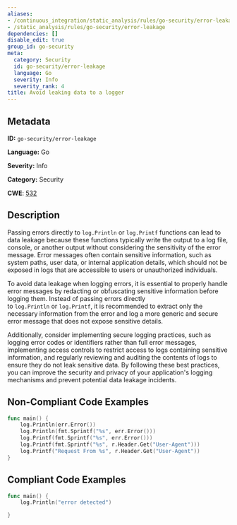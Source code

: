 ```yaml
---
aliases:
- /continuous_integration/static_analysis/rules/go-security/error-leakage
- /static_analysis/rules/go-security/error-leakage
dependencies: []
disable_edit: true
group_id: go-security
meta:
  category: Security
  id: go-security/error-leakage
  language: Go
  severity: Info
  severity_rank: 4
title: Avoid leaking data to a logger
---
```

<!--  SOURCED FROM https://github.com/DataDog/datadog-static-analyzer-rule-docs -->


## Metadata
**ID:** `go-security/error-leakage`

**Language:** Go

**Severity:** Info

**Category:** Security

**CWE**: [532](https://cwe.mitre.org/data/definitions/532.html)

## Description
Passing errors directly to `log.Println` or `log.Printf` functions can lead to data leakage because these functions typically write the output to a log file, console, or another output without considering the sensitivity of the error message. Error messages often contain sensitive information, such as system paths, user data, or internal application details, which should not be exposed in logs that are accessible to users or unauthorized individuals.

To avoid data leakage when logging errors, it is essential to properly handle error messages by redacting or obfuscating sensitive information before logging them. Instead of passing errors directly to `log.Println` or `log.Printf`, it is recommended to extract only the necessary information from the error and log a more generic and secure error message that does not expose sensitive details.

Additionally, consider implementing secure logging practices, such as logging error codes or identifiers rather than full error messages, implementing access controls to restrict access to logs containing sensitive information, and regularly reviewing and auditing the contents of logs to ensure they do not leak sensitive data. By following these best practices, you can improve the security and privacy of your application's logging mechanisms and prevent potential data leakage incidents.

## Non-Compliant Code Examples
```go
func main() {
    log.Println(err.Error())
    log.Println(fmt.Sprintf("%s", err.Error()))
    log.Printf(fmt.Sprintf("%s", err.Error()))
    log.Printf(fmt.Sprintf("%s", r.Header.Get("User-Agent")))
    log.Printf("Request From %s", r.Header.Get("User-Agent"))
}
```

## Compliant Code Examples
```go
func main() {
    log.Println("error detected")

}
```
